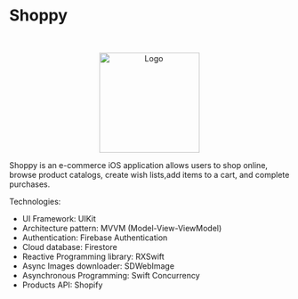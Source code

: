 # Shoppy
<br />
<p align="center">
    <img src="https://github.com/Azoz-JR/Shoppy/assets/77539943/3512049c-01b0-402f-a6da-ca2a61325d2c" alt="Logo" width="180" height="180">
</p>

Shoppy is an e-commerce iOS application allows users to shop online, browse product catalogs, create wish lists,add items to a cart, and complete purchases.

Technologies: 
- UI Framework: UIKit
- Architecture pattern: MVVM (Model-View-ViewModel)
- Authentication: Firebase Authentication
- Cloud database: Firestore
- Reactive Programming library: RXSwift
- Async Images downloader: SDWebImage
- Asynchronous Programming: Swift Concurrency
- Products API: Shopify
